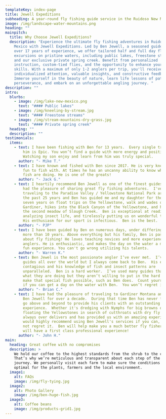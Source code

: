 ```yaml
---
templateKey: index-page
title: Jewell Expeditions
subheading: A year-round fly fishing guide service in the Ruidoso New Mexico area
image: /img/landscape-water-mountains.png
heading: ""
mainpitch:
  title: Why Choose Jewell Expeditions?
  description: "Experience the ultimate fly fishing adventures in Ruidoso, New
    Mexico with Jewell Expeditions. Led by Ben Jewell, a seasoned guide with
    over 17 years of experience, we offer tailored half and full day fly fishing
    excursions on pristine waters, including public lakes, freestone streams,
    and our exclusive private spring creek. Benefit from personalized
    instruction, custom-tied flies, and the opportunity to enhance your fishing
    skills. With a maximum of only 1-2 anglers per trip, you'll receive
    individualized attention, valuable insights, and constructive feedback.
    Immerse yourself in the beauty of nature, learn life lessons of patience and
    perseverance, and embark on an unforgettable angling journey. "
description: ""
intro:
  blurbs:
    - image: /img/lake-new-mexico.png
      text: "#### Public lakes"
    - image: /img/kneeling-by-stream.jpg
      text: "#### Freestone streams"
    - image: /img/stream-mountains-dry-grass.jpg
      text: "#### Private spring creek"
  heading: ""
  description: ""
testimonials:
  items:
    - text: I have been fishing with Ben for 13 years.  Every single trip fishing with
        him is Epic. You won’t find a guide with more energy and positivity.
        Watching my son enjoy and learn from him was truly special.
      author: "- Mike T."
    - text: I have known and fished with Ben since 2017. He is very knowledgeable and
        fun to fish with. At times he has an uncanny ability to know what the
        fish are doing. He is one of the greats!
      author: "- Jack G."
    - text: I heartily recommend Ben Jewell as one of the finest guides with whom I've
        had the pleasure of sharing great fly fishing adventures.  I've been
        traveling to the Paradise Valley / Yellowstone National Park area for
        the past 25 years and Ben has guided me and my daughter for the past
        seven years on float trips on the Yellowstone, walk and wades on the
        Gardiner, hikes into the Black Canyon of the Yellowstone, and hikes into
        the second meadow of Slough Creek.  Ben is exceptional at reading water,
        analyzing insect life, and tirelessly putting us on wonderful trout. 
        His enthusiasm for our sport is infectious.  Ben is the best.
      author: "- PJP"
    - text: I have been guided by Ben on numerous days, under differing conditions for
        more than 10 years. Above everything but his family, Ben is passionate
        about fly fishing! He loves teaching novices and more experienced
        anglers. He is enthusiastic, and makes the day on the water a memorable,
        fun experience. You can't go wrong utilizing his talents.
      author: "- Warren K."
    - text: Ben Jewel is the most passionate angler I’ve ever met.  I’ve fished with
        guides all over the world but I always come back to Ben.  His energy is
        contagious and his knowledge of fish and insect patterns are
        unparalleled.  Ben is a hard worker.  I’ve used many guides that know
        what they are doing but they aren’t willing to put in the hard work to
        make that special fish possible, such as Ben does.  Count yourself lucky
        if you can get a day on the water with Ben.  You won’t regret it.
      author: "- Brian C."
    - text: I have had the pleasure of traveling to Gardiner Montana and fishing with
        Ben Jewell for over a decade.  During that time Ben has never failed to
        go above and beyond to provide his clients with an outstanding
        experience.  Whether it's dredging with Nymphs for big browns or
        floating the Yellowstones in search of cutthroats with dry fly's Ben
        always over delivers and has provided us with an amazing experience.  I
        would highly recommend using Ben Jewell's services if you can, You will
        not regret it.  Ben will help make you a much better fly fisher, and you
        will have a first class professional experience!
      author: "- John H."
main:
  heading: Great coffee with no compromises
  description: >
    We hold our coffee to the highest standards from the shrub to the cup.
    That’s why we’re meticulous and transparent about each step of the coffee’s
    journey. We personally visit each farm to make sure the conditions are
    optimal for the plants, farmers and the local environment.
  image1:
    alt: FAQs
    image: /img/fly-tying.jpg
  image2:
    alt: Photo Gallery
    image: /img/ben-huge-fish.jpg
  image3:
    alt: Coffee beans
    image: /img/products-grid1.jpg
---
```

